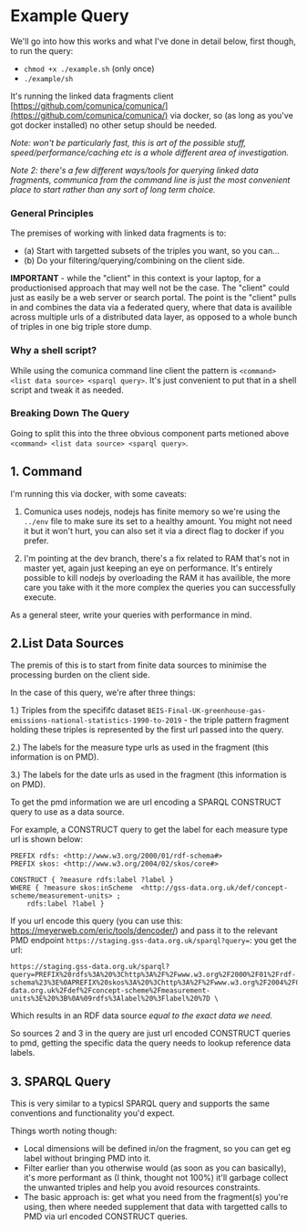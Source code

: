 
# Example Query

We'll go into how this works and what I've done in detail below, first though, to run the query:

* `chmod +x ./example.sh` (only once)
* `./example/sh`

It's running the linked data fragments client [https://github.com/comunica/comunica/](https://github.com/comunica/comunica/) via docker, so (as long as you've got docker installed) no other setup should be needed.

_Note: won't be particularly fast, this is art of the possible stuff, speed/performance/caching etc is a whole different area of investigation._

_Note 2: there's a few different ways/tools for querying linked data fragments, communica from the command line is just the most convenient place to start rather than any sort of long term choice._

### General Principles

The premises of working with linked data fragments is to:

- (a) Start with targetted subsets of the triples you want, so you can...
- (b) Do your filtering/querying/combining on the client side.

**IMPORTANT** - while the "client" in this context is your laptop, for a productionised approach that may well not be the case. The "client" could just as easily be a web server or search portal. The point is the "client" pulls in and combines the data via a federated query, where that data is availible across multiple urls of a distributed data layer, as opposed to a whole bunch of triples in one big triple store dump.


### Why a shell script?

While using the comunica command line client the pattern is `<command> <list data source> <sparql query>`. It's just convenient to put that in a shell script and tweak it as needed.

### Breaking Down The Query

Going to split this into the three obvious component parts metioned above `<command> <list data source> <sparql query>`.

## 1. Command

I'm running this via docker, with some caveats:

1. Comunica uses nodejs, nodejs has finite memory so we're using the `../env` file to make sure its set to a healthy amount. You might not need it but it won't hurt, you can also set it via a direct flag to docker if you prefer.

2. I'm pointing at the dev branch, there's a fix related to RAM that's not in master yet, again just keeping an eye on performance. It's entirely possible to kill nodejs by overloading the RAM it has availible, the more care you take with it the more complex the queries you can successfully execute.

As a general steer, write your queries with performance in mind.

## 2.List Data Sources

The premis of this is to start from finite data sources to minimise the processing burden on the client side.

In the case of this query, we're after three things:

1.) Triples from the specififc dataset `BEIS-Final-UK-greenhouse-gas-emissions-national-statistics-1990-to-2019` - the triple pattern fragment holding these triples is represented by the first url passed into the query.

2.) The labels for the measure type urls as used in the fragment (this information is on PMD).

3.) The labels for the date urls as used in the fragment (this information is on PMD).

To get the pmd information we are url encoding a SPARQL CONSTRUCT query to use as a data source.

For example, a CONSTRUCT query to get the label for each measure type url is shown below:

```
PREFIX rdfs: <http://www.w3.org/2000/01/rdf-schema#>
PREFIX skos: <http://www.w3.org/2004/02/skos/core#>

CONSTRUCT { ?measure rdfs:label ?label } 
WHERE { ?measure skos:inScheme	<http://gss-data.org.uk/def/concept-scheme/measurement-units> ;
	rdfs:label ?label }
```

If you url encode this query (you can use this: https://meyerweb.com/eric/tools/dencoder/) and pass it to the relevant PMD endpoint `https://staging.gss-data.org.uk/sparql?query=`: you get the url:

```
https://staging.gss-data.org.uk/sparql?query=PREFIX%20rdfs%3A%20%3Chttp%3A%2F%2Fwww.w3.org%2F2000%2F01%2Frdf-schema%23%3E%0APREFIX%20skos%3A%20%3Chttp%3A%2F%2Fwww.w3.org%2F2004%2F02%2Fskos%2Fcore%23%3E%0A%0ACONSTRUCT%20%7B%20%3Fmeasure%20rdfs%3Alabel%20%3Flabel%20%7D%20%0AWHERE%20%7B%20%3Fmeasure%20skos%3AinScheme%09%3Chttp%3A%2F%2Fgss-data.org.uk%2Fdef%2Fconcept-scheme%2Fmeasurement-units%3E%20%3B%0A%09rdfs%3Alabel%20%3Flabel%20%7D \
```

Which results in an RDF data source _equal to the exact data we need_.

So sources 2 and 3 in the query are just url encoded CONSTRUCT queries to pmd, getting the specific data the query needs to lookup reference data labels.

## 3. SPARQL Query

This is very similar to a typicsl SPARQL query and supports the same conventions and functionality you'd expect.

Things worth noting though:

- Local dimensions will be defined in/on the fragment, so you can get eg label without bringing PMD into it.
- Filter earlier than you otherwise would (as soon as you can basically), it's more performant as (I think, thought not 100%) it'll garbage collect the unwanted triples and help you avoid resources constraints.
- The basic approach is: get what you need from the fragment(s) you're using, then where needed supplement that data with targetted calls to PMD via url encoded CONSTRUCT queries.



